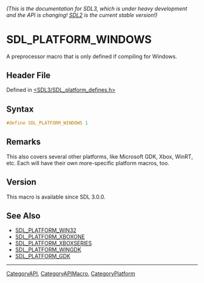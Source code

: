 ###### (This is the documentation for SDL3, which is under heavy development and the API is changing! [SDL2](https://wiki.libsdl.org/SDL2/) is the current stable version!)
# SDL_PLATFORM_WINDOWS

A preprocessor macro that is only defined if compiling for Windows.

## Header File

Defined in [<SDL3/SDL_platform_defines.h>](https://github.com/libsdl-org/SDL/blob/main/include/SDL3/SDL_platform_defines.h)

## Syntax

```c
#define SDL_PLATFORM_WINDOWS 1
```

## Remarks

This also covers several other platforms, like Microsoft GDK, Xbox, WinRT,
etc. Each will have their own more-specific platform macros, too.

## Version

This macro is available since SDL 3.0.0.

## See Also

- [SDL_PLATFORM_WIN32](SDL_PLATFORM_WIN32)
- [SDL_PLATFORM_XBOXONE](SDL_PLATFORM_XBOXONE)
- [SDL_PLATFORM_XBOXSERIES](SDL_PLATFORM_XBOXSERIES)
- [SDL_PLATFORM_WINGDK](SDL_PLATFORM_WINGDK)
- [SDL_PLATFORM_GDK](SDL_PLATFORM_GDK)

----
[CategoryAPI](CategoryAPI), [CategoryAPIMacro](CategoryAPIMacro), [CategoryPlatform](CategoryPlatform)

